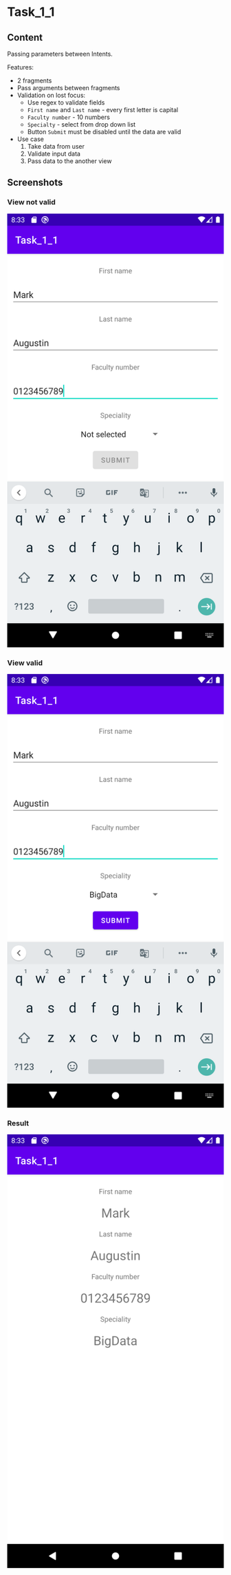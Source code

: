 # Task_1_1
## Content
Passing parameters between Intents. 

Features:
* 2 fragments
* Pass arguments between fragments
* Validation on lost focus:
  * Use regex to validate fields
  * `First name` and `Last name` - every first letter is capital
  * `Faculty number` - 10 numbers
  * `Specialty` - select from drop down list
  * Button `Submit` must be disabled until the data are valid
* Use case 
  1. Take data from user
  2. Validate input data
  3. Pass data to the another view

## Screenshots
### View not valid
![View not valid](./Readme/view_1.png)

### View valid
![View valid](./Readme/view_2.png)

### Result
![Result](./Readme/view_3.png)
<!-- ![](./Readme/default) -->

